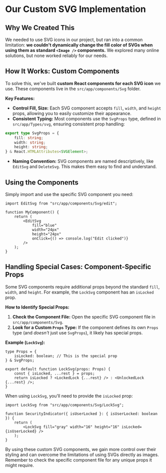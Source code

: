 # Our Custom SVG Implementation

## Why We Created This

We needed to use SVG icons in our project, but ran into a common limitation: **we couldn't dynamically change the fill color of SVGs when using them as standard `<Image />` components.** We explored many online solutions, but none worked reliably for our needs.

## How It Works: Custom Components

To solve this, we've built **custom React components for each SVG icon** we use. These components live in the `src/app/components/Svg` folder.

**Key Features:**

- **Control Fill, Size:** Each SVG component accepts `fill`, `width`, and `height` props, allowing you to easily customize their appearance.
- **Consistent Typing:** Most components use the `SvgProps` type, defined in `src/app/Types/svg`, ensuring consistent prop handling:

```typescript
export type SvgProps = {
    fill: string;
    width: string;
    height: string;
} & React.HTMLAttributes<SVGElement>;
```

- **Naming Convention:** SVG components are named descriptively, like `EditSvg` and `DeleteSvg`. This makes them easy to find and understand.

## Using the Components

Simply import and use the specific SVG component you need:

```tsx
import EditSvg from "src/app/components/Svg/edit";

function MyComponent() {
    return (
        <EditSvg
            fill="blue"
            width="24px"
            height="24px"
            onClick={() => console.log("Edit clicked")}
        />
    );
}
```

## Handling Special Cases: Component-Specific Props

Some SVG components require additional props beyond the standard `fill`, `width`, and `height`. For example, the `LockSvg` component has an `isLocked` prop.

**How to Identify Special Props:**

1. **Check the Component File:** Open the specific SVG component file in `src/app/components/Svg`.
2. **Look for a Custom `Props` Type:** If the component defines its own `Props` type (and _doesn't_ just use `SvgProps`), it likely has special props.

**Example (`LockSvg`):**

```tsx
type Props = {
    isLocked: boolean; // This is the special prop
} & SvgProps;

export default function LockSvg(props: Props) {
    const { isLocked, ...rest } = props;
    return isLocked ? <LockedLock {...rest} /> : <UnlockedLock {...rest} />;
}
```

When using `LockSvg`, you'll need to provide the `isLocked` prop:

```tsx
import LockSvg from "src/app/components/Svg/LockSvg";

function SecurityIndicator({ isUserLocked }: { isUserLocked: boolean }) {
    return (
        <LockSvg fill="gray" width="16" height="16" isLocked={isUserLocked} />
    );
}
```

By using these custom SVG components, we gain more control over their styling and can overcome the limitations of using SVGs directly as images. Remember to check the specific component file for any unique props it might require.
